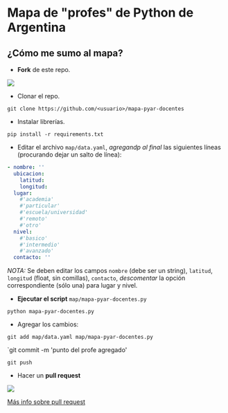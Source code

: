 # Mapa de "profes" de Python de Argentina

## ¿Cómo me sumo al mapa?

* **Fork**  de este repo.

![](https://help.github.com/assets/images/help/repository/fork_button.jpg)

* Clonar el repo.

`git clone https://github.com/<usuario>/mapa-pyar-docentes`

* Instalar librerías.

`pip install -r requirements.txt`

* Editar el archivo `map/data.yaml`, *agregandp al final* las siguientes líneas (procurando dejar un salto de línea):

```yaml
- nombre: ''
  ubicacion:
    latitud: 
    longitud:
  lugar:
    #'academia'
    #'particular'
    #'escuela/universidad'
    #'remoto'
    #'otro'
  nivel:
    #'basico'
    #'intermedio'
    #'avanzado'
  contacto: ''
```

*NOTA:* Se deben editar los campos `nombre` (debe ser un string), `latitud`, `longitud` (float, sin comillas), `contacto`, *descomentar* la opción correspondiente (sólo una) para lugar y nivel.

* **Ejecutar el script** `map/mapa-pyar-docentes.py`

`python mapa-pyar-docentes.py`

* Agregar los cambios:

`git add map/data.yaml map/mapa-pyar-docentes.py`

`git commit -m 'punto del profe <nombre del profe> agregado'

`git push`

* Hacer un **pull request**

![](https://help.github.com/assets/images/help/pull_requests/pull-request-start-review-button.png)

[Más info sobre pull request](https://help.github.com/en/github/collaborating-with-issues-and-pull-requests/creating-a-pull-request)

